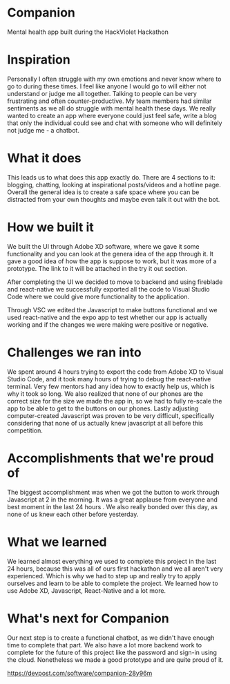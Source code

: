 # Companion
Mental health app built during the HackViolet Hackathon

# Inspiration

Personally I often struggle with my own emotions and never know where to go to during these times. I feel like anyone I would go to will either not understand or judge me all together. Talking to people can be very frustrating and often counter-productive. My team members had similar sentiments as we all do struggle with mental health these days. We really wanted to create an app where everyone could just feel safe, write a blog that only the individual could see and chat with someone who will definitely not judge me - a chatbot.

# What it does
This leads us to what does this app exactly do. There are 4 sections to it: blogging, chatting, looking at inspirational posts/videos and a hotline page. Overall the general idea is to create a safe space where you can be distracted from your own thoughts and maybe even talk it out with the bot.

# How we built it

We built the UI through Adobe XD software, where we gave it some functionality and you can look at the genera idea of the app through it. It gave a good idea of how the app is suppose to work, but it was more of a prototype. The link to it will be attached in the try it out section.

After completing the UI we decided to move to backend and using fireblade and react-native we successfully exported all the code to Visual Studio Code where we could give more functionality to the application.

Through VSC we edited the Javascript to make buttons functional and we used react-native and the expo app to test whether our app is actually working and if the changes we were making were positive or negative.

# Challenges we ran into

We spent around 4 hours trying to export the code from Adobe XD to Visual Studio Code, and it took many hours of trying to debug the react-native terminal. Very few mentors had any idea how to exactly help us, which is why it took so long. We also realized that none of our phones are the correct size for the size we made the app in, so we had to fully re-scale the app to be able to get to the buttons on our phones. Lastly adjusting computer-created Javascript was proven to be very difficult, specifically considering that none of us actually knew javascript at all before this competition.

# Accomplishments that we're proud of

The biggest accomplishment was when we got the button to work through Javascript at 2 in the morning. It was a great applause from everyone and best moment in the last 24 hours . We also really bonded over this day, as none of us knew each other before yesterday.

# What we learned

We learned almost everything we used to complete this project in the last 24 hours, because this was all of ours first hackathon and we all aren't very experienced. Which is why we had to step up and really try to apply ourselves and learn to be able to complete the project. We learned how to use Adobe XD, Javascript, React-Native and a lot more.

# What's next for Companion

Our next step is to create a functional chatbot, as we didn't have enough time to complete that part. We also have a lot more backend work to complete for the future of this project like the password and sign-in using the cloud. Nonetheless we made a good prototype and are quite proud of it.

https://devpost.com/software/companion-28y96m
